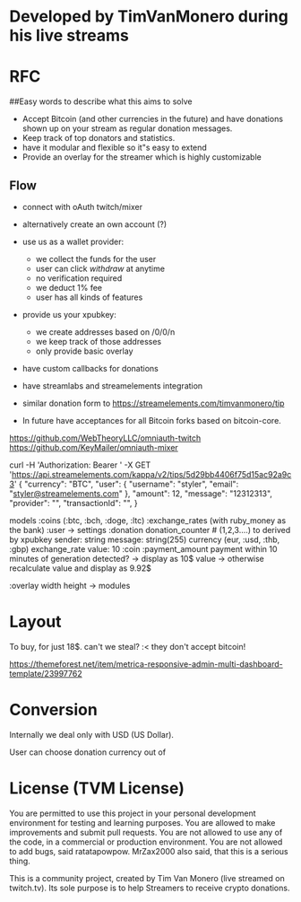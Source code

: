


# Developed by TimVanMonero during his live streams

# RFC


##Easy words to describe what this aims to solve

- Accept Bitcoin (and other currencies in the future) and have donations shown up on your stream as regular donation messages.
- Keep track of top donators and statistics.
- have it modular and flexible so it"s easy to extend
- Provide an overlay for the streamer which is highly customizable


## Flow

  - connect with oAuth twitch/mixer
  - alternatively create an own account (?)

  - use us as a wallet provider:
    - we collect the funds for the user
    - user can click *withdraw* at anytime
    - no verification required    
    - we deduct 1% fee
    - user has all kinds of features

  - provide us your xpubkey:
    - we create addresses based on /0/0/n
    - we keep track of those addresses
    - only provide basic overlay

  - have custom callbacks for donations
  - have streamlabs and streamelements integration
  - similar donation form to https://streamelements.com/timvanmonero/tip
  - In future have acceptances for all Bitcoin forks based on bitcoin-core.


https://github.com/WebTheoryLLC/omniauth-twitch
https://github.com/KeyMailer/omniauth-mixer

curl -H 'Authorization: Bearer ' -X GET 'https://api.streamelements.com/kappa/v2/tips/5d29bb4406f75d15ac92a9c3'
{
    "currency": "BTC",
    "user": {
        "username": "styler",
        "email": "styler@streamelements.com"
    },
    "amount": 12,
    "message": "12312313",
    "provider": "<provider-name>",
    "transactionId": "<ID>",
}

models
  :coins (:btc, :bch, :doge, :ltc)
  :exchange_rates (with ruby_money as the bank)
  :user
    -> settings
  :donation
    donation_counter # (1,2,3....) to derived by xpubkey
    sender: string
    message: string(255)
    currency (eur, :usd, :thb, :gbp)
    exchange_rate
    value: 10
    :coin
    :payment_amount
    payment within 10 minutes of generation detected?
      -> display as 10$ value
      -> otherwise recalculate value and display as 9.92$

   :overlay
     width
     height
     -> modules



# Layout

To buy, for just 18$. can't we steal? :< they don't accept bitcoin!

https://themeforest.net/item/metrica-responsive-admin-multi-dashboard-template/23997762


# Conversion

Internally we deal only with USD (US Dollar).

User can choose donation currency out of



# License (TVM License)

You are permitted to use this project in your personal development environment for testing and learning purposes. You are allowed to make improvements and submit pull requests. You are not allowed to use any of the code, in a commercial or production environment. You are not allowed to add bugs, said ratatapowpow. MrZax2000 also said, that this is a serious thing.

This is a community project, created by Tim Van Monero (live streamed on twitch.tv). Its sole purpose is to help Streamers to receive crypto donations.
